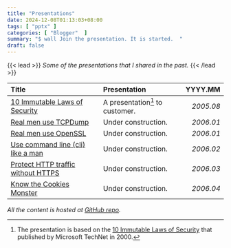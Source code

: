 ```yaml
---
title: "Presentations"
date: 2024-12-08T01:13:03+08:00
tags: [ "pptx" ]
categories: [ "Blogger"  ]
summary: "$ wall Join the presentation. It is started.  "
draft: false
---
```

{{< lead >}}
*Some of the presentations that I shared in the past.*
{{< /lead >}}



| Title | Presentation | YYYY.MM | 
| :---- | :----------- | ------: |
| [10 Immutable Laws of Security](/pptx/) | A presentation[^1] to customer. | *2005.08* |
| [Real men use TCPDump](/pptx/) | Under construction. | *2006.01* |
| [Real men use OpenSSL](/pptx/) | Under construction. | *2006.01* |
| [Use command line (cli) like a man](/pptx/) | Under construction. | *2006.02* |
| [Protect HTTP traffic without HTTPS](/pptx/) | Under construction. | *2006.03* |
| [Know the Cookies Monster](/pptx/) | Under construction. | *2006.04* |

*All the content is hosted at [GitHub repo](/pptx/).*


[^1]: The presentation is based on the [10 Immutable Laws of Security](/immutable_laws/) that published by Microsoft TechNet in 2000.


